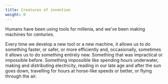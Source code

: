 ```yaml
---
title: Creatures of invention
weight: 0
---
```

Humans have been using tools for millenia, and we've been making machines for centuries.

Every time we develop a new tool or a new machine, it allows us to do something faster,
or safer, or more efficiently and, occasionally, sometimes it allows us to do something
entirely new. Something that was impractical or impossible before. Something impossible
like spending hours underwater, making and distributing electricity, reading in our
late age and after the sun goes down, travelling for hours at horse-like speeds or better,
or flying through the air.
